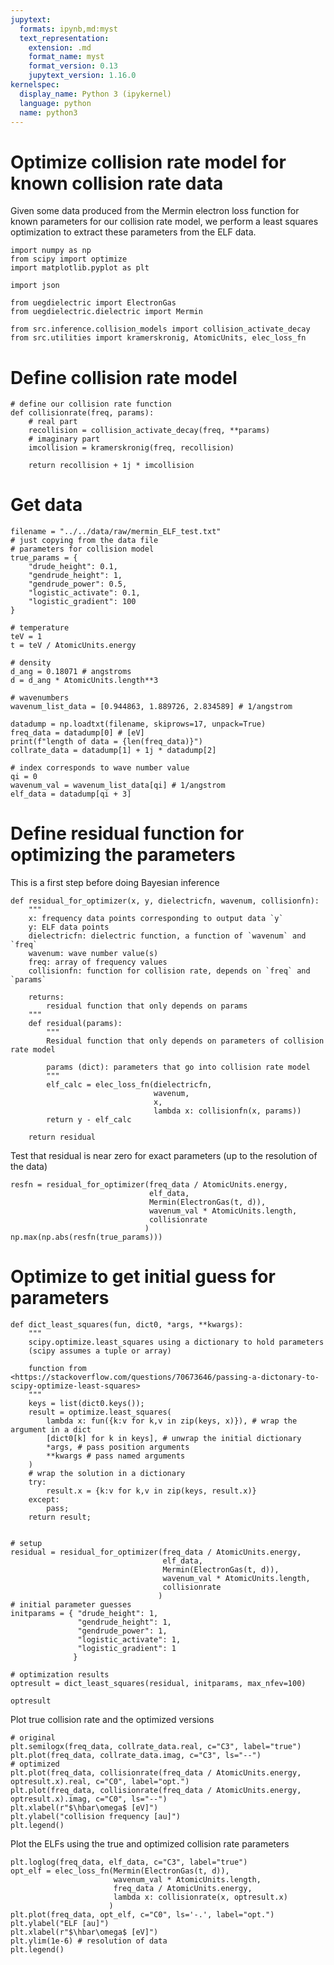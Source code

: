 ```yaml
---
jupytext:
  formats: ipynb,md:myst
  text_representation:
    extension: .md
    format_name: myst
    format_version: 0.13
    jupytext_version: 1.16.0
kernelspec:
  display_name: Python 3 (ipykernel)
  language: python
  name: python3
---
```


# Optimize collision rate model for known collision rate data

Given some data produced from the Mermin electron loss function for known parameters for our collision rate model,
we perform a least squares optimization to extract these parameters from the ELF data.

```{code-cell} ipython3
import numpy as np
from scipy import optimize
import matplotlib.pyplot as plt

import json

from uegdielectric import ElectronGas
from uegdielectric.dielectric import Mermin

from src.inference.collision_models import collision_activate_decay
from src.utilities import kramerskronig, AtomicUnits, elec_loss_fn
```

# Define collision rate model

```{code-cell} ipython3
# define our collision rate function
def collisionrate(freq, params):
    # real part
    recollision = collision_activate_decay(freq, **params)
    # imaginary part
    imcollision = kramerskronig(freq, recollision)

    return recollision + 1j * imcollision
```

# Get data

```{code-cell} ipython3
filename = "../../data/raw/mermin_ELF_test.txt"
# just copying from the data file
# parameters for collision model
true_params = {
    "drude_height": 0.1,
    "gendrude_height": 1,
    "gendrude_power": 0.5,
    "logistic_activate": 0.1,
    "logistic_gradient": 100
}

# temperature
teV = 1
t = teV / AtomicUnits.energy

# density
d_ang = 0.18071 # angstroms
d = d_ang * AtomicUnits.length**3

# wavenumbers
wavenum_list_data = [0.944863, 1.889726, 2.834589] # 1/angstrom

datadump = np.loadtxt(filename, skiprows=17, unpack=True)
freq_data = datadump[0] # [eV]
print(f"length of data = {len(freq_data)}")
collrate_data = datadump[1] + 1j * datadump[2]

# index corresponds to wave number value
qi = 0
wavenum_val = wavenum_list_data[qi] # 1/angstrom
elf_data = datadump[qi + 3]
```

# Define residual function for optimizing the parameters

This is a first step before doing Bayesian inference

```{code-cell} ipython3
def residual_for_optimizer(x, y, dielectricfn, wavenum, collisionfn):
    """ 
    x: frequency data points corresponding to output data `y`
    y: ELF data points
    dielectricfn: dielectric function, a function of `wavenum` and `freq`
    wavenum: wave number value(s)
    freq: array of frequency values
    collisionfn: function for collision rate, depends on `freq` and `params`
    
    returns:
        residual function that only depends on params
    """
    def residual(params):
        """
        Residual function that only depends on parameters of collision rate model
        
        params (dict): parameters that go into collision rate model
        """
        elf_calc = elec_loss_fn(dielectricfn,
                                wavenum,
                                x,
                                lambda x: collisionfn(x, params))
        return y - elf_calc
        
    return residual
```

Test that residual is near zero for exact parameters (up to the resolution of the data)

```{code-cell} ipython3
resfn = residual_for_optimizer(freq_data / AtomicUnits.energy,
                               elf_data,
                               Mermin(ElectronGas(t, d)),
                               wavenum_val * AtomicUnits.length,
                               collisionrate
                              )
np.max(np.abs(resfn(true_params)))                     
```

# Optimize to get initial guess for parameters

```{code-cell} ipython3
def dict_least_squares(fun, dict0, *args, **kwargs):
    """
    scipy.optimize.least_squares using a dictionary to hold parameters
    (scipy assumes a tuple or array)

    function from <https://stackoverflow.com/questions/70673646/passing-a-dictonary-to-scipy-optimize-least-squares>
    """
    keys = list(dict0.keys());
    result = optimize.least_squares(
        lambda x: fun({k:v for k,v in zip(keys, x)}), # wrap the argument in a dict
        [dict0[k] for k in keys], # unwrap the initial dictionary
        *args, # pass position arguments
        **kwargs # pass named arguments
    )
    # wrap the solution in a dictionary
    try:
        result.x = {k:v for k,v in zip(keys, result.x)}
    except:
        pass;
    return result;
    
```

```{code-cell} ipython3
# setup
residual = residual_for_optimizer(freq_data / AtomicUnits.energy,
                                  elf_data,
                                  Mermin(ElectronGas(t, d)),
                                  wavenum_val * AtomicUnits.length,
                                  collisionrate
                                 )
# initial parameter guesses
initparams = { "drude_height": 1, 
               "gendrude_height": 1, 
               "gendrude_power": 1, 
               "logistic_activate": 1, 
               "logistic_gradient": 1
              }

# optimization results
optresult = dict_least_squares(residual, initparams, max_nfev=100)
```

```{code-cell} ipython3
optresult
```

Plot true collision rate and the optimized versions

```{code-cell} ipython3
# original
plt.semilogx(freq_data, collrate_data.real, c="C3", label="true")
plt.plot(freq_data, collrate_data.imag, c="C3", ls="--")
# optimized
plt.plot(freq_data, collisionrate(freq_data / AtomicUnits.energy, optresult.x).real, c="C0", label="opt.")
plt.plot(freq_data, collisionrate(freq_data / AtomicUnits.energy, optresult.x).imag, c="C0", ls="--")
plt.xlabel(r"$\hbar\omega$ [eV]")
plt.ylabel("collision frequency [au]")
plt.legend()
```

Plot the ELFs using the true and optimized collision rate parameters

```{code-cell} ipython3
plt.loglog(freq_data, elf_data, c="C3", label="true")
opt_elf = elec_loss_fn(Mermin(ElectronGas(t, d)),
                       wavenum_val * AtomicUnits.length,
                       freq_data / AtomicUnits.energy,
                       lambda x: collisionrate(x, optresult.x)
                      )
plt.plot(freq_data, opt_elf, c="C0", ls='-.', label="opt.")
plt.ylabel("ELF [au]")
plt.xlabel(r"$\hbar\omega$ [eV]")
plt.ylim(1e-6) # resolution of data
plt.legend()
```

```{code-cell} ipython3

```
